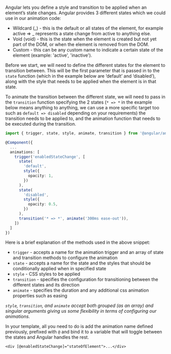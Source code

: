 Angular lets you define a style and transition to be applied when an element’s state changes. Angular provides 3 different states which we could use in our animation code:

- Wildcard (_) - this is the default or all states of the element, for example active => _ represents a state change from active to anything else.
- Void (void) - this is the state when the element is created but not yet part of the DOM, or when the element is removed from the DOM.
- Custom - this can be any custom name to indicate a certain state of the element (example: 'active', 'inactive').

Before we start, we will need to define the different states for the element to transition between. This will be the first parameter that is passed in to the `state` function (which in the example below are ‘default’ and ‘disabled’), along with the style that needs to be applied when the element is in that state.

To animate the transition between the different state, we will need to pass in the `transition` function specifying the 2 states (`* => *` in the example below means anything to anything, we can use a more specific target too such as `default => disabled` depending on your requirements) the transition needs to be applied to, and the animation function that needs to be executed during the transition.

```typescript
import { trigger, state, style, animate, transition } from '@angular/animations';

@Component({
  ...
  animations: [
    trigger('enabledStateChange', [
      state(
        'default',
        style({
          opacity: 1,
        })
      ),
      state(
        'disabled',
        style({
          opacity: 0.5,
        })
      ),
      transition('* => *', animate('300ms ease-out')),
    ])
  ]
})
```

Here is a brief explanation of the methods used in the above snippet:

- `trigger` - accepts a name for the animation trigger and an array of state and transition methods to configure the animation
- `state` - accepts a name for the state and the styles that should be conditionally applied when in specified state
- `style` - CSS styles to be applied
- `transition` - specifies the configuration for transitioning between the different states and its direction
- `animate` - specifies the duration and any additional css animation properties such as easing

_`style`, `transition`, and `animate` accept both grouped (as an array) and singular arguments giving us some flexibility in terms of configuring our animations._

In your template, all you need to do is add the animation name defined previously, prefixed with `@` and bind it to a variable that will toggle between the states and Angular handles the rest.

```markup
<div [@enabledStateChange]="stateOfElement">...</div>
```
